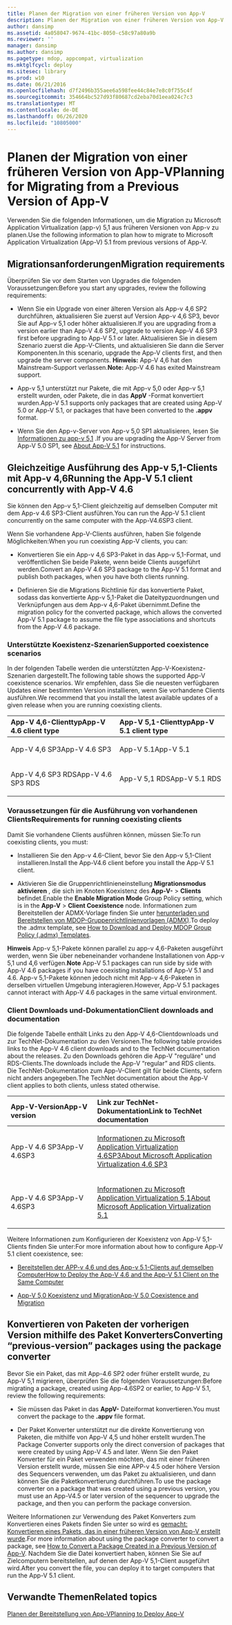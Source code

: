 ```yaml
---
title: Planen der Migration von einer früheren Version von App-V
description: Planen der Migration von einer früheren Version von App-V
author: dansimp
ms.assetid: 4a058047-9674-41bc-8050-c58c97a80a9b
ms.reviewer: ''
manager: dansimp
ms.author: dansimp
ms.pagetype: mdop, appcompat, virtualization
ms.mktglfcycl: deploy
ms.sitesec: library
ms.prod: w10
ms.date: 06/21/2016
ms.openlocfilehash: d7f2496b355aee6a598fee44c84e7e8c0f755c4f
ms.sourcegitcommit: 354664bc527d93f80687cd2eba70d1eea024c7c3
ms.translationtype: MT
ms.contentlocale: de-DE
ms.lasthandoff: 06/26/2020
ms.locfileid: "10805000"
---
```

# <span data-ttu-id="513c6-103">Planen der Migration von einer früheren Version von App-V</span><span class="sxs-lookup"><span data-stu-id="513c6-103">Planning for Migrating from a Previous Version of App-V</span></span>


<span data-ttu-id="513c6-104">Verwenden Sie die folgenden Informationen, um die Migration zu Microsoft Application Virtualization (app-v) 5,1 aus früheren Versionen von App-v zu planen.</span><span class="sxs-lookup"><span data-stu-id="513c6-104">Use the following information to plan how to migrate to Microsoft Application Virtualization (App-V) 5.1 from previous versions of App-V.</span></span>

## <span data-ttu-id="513c6-105">Migrationsanforderungen</span><span class="sxs-lookup"><span data-stu-id="513c6-105">Migration requirements</span></span>


<span data-ttu-id="513c6-106">Überprüfen Sie vor dem Starten von Upgrades die folgenden Voraussetzungen:</span><span class="sxs-lookup"><span data-stu-id="513c6-106">Before you start any upgrades, review the following requirements:</span></span>

-   <span data-ttu-id="513c6-107">Wenn Sie ein Upgrade von einer älteren Version als App-v 4,6 SP2 durchführen, aktualisieren Sie zuerst auf Version App-v 4,6 SP3, bevor Sie auf App-v 5,1 oder höher aktualisieren.</span><span class="sxs-lookup"><span data-stu-id="513c6-107">If you are upgrading from a version earlier than App-V 4.6 SP2, upgrade to version App-V 4.6 SP3 first before upgrading to App-V 5.1 or later.</span></span> <span data-ttu-id="513c6-108">Aktualisieren Sie in diesem Szenario zuerst die App-V-Clients, und aktualisieren Sie dann die Server Komponenten.</span><span class="sxs-lookup"><span data-stu-id="513c6-108">In this scenario, upgrade the App-V clients first, and then upgrade the server components.</span></span>
<span data-ttu-id="513c6-109">**Hinweis:** App-V 4,6 hat den Mainstream-Support verlassen.</span><span class="sxs-lookup"><span data-stu-id="513c6-109">**Note:** App-V 4.6 has exited Mainstream support.</span></span>

-   <span data-ttu-id="513c6-110">App-v 5,1 unterstützt nur Pakete, die mit App-v 5,0 oder App-v 5,1 erstellt wurden, oder Pakete, die in das **AppV** -Format konvertiert wurden.</span><span class="sxs-lookup"><span data-stu-id="513c6-110">App-V 5.1 supports only packages that are created using App-V 5.0 or App-V 5.1, or packages that have been converted to the **.appv** format.</span></span>

-   <span data-ttu-id="513c6-111">Wenn Sie den App-v-Server von App-v 5,0 SP1 aktualisieren, lesen Sie [Informationen zu app-v 5,1](about-app-v-51.md#bkmk-migrate-to-51) .</span><span class="sxs-lookup"><span data-stu-id="513c6-111">If you are upgrading the App-V Server from App-V 5.0 SP1, see [About App-V 5.1](about-app-v-51.md#bkmk-migrate-to-51) for instructions.</span></span>

## <span data-ttu-id="513c6-112">Gleichzeitige Ausführung des App-v 5,1-Clients mit App-v 4,6</span><span class="sxs-lookup"><span data-stu-id="513c6-112">Running the App-V 5.1 client concurrently with App-V 4.6</span></span>


<span data-ttu-id="513c6-113">Sie können den App-v 5,1-Client gleichzeitig auf demselben Computer mit dem App-v 4.6 SP3-Client ausführen.</span><span class="sxs-lookup"><span data-stu-id="513c6-113">You can run the App-V 5.1 client concurrently on the same computer with the App-V4.6SP3 client.</span></span>

<span data-ttu-id="513c6-114">Wenn Sie vorhandene App-V-Clients ausführen, haben Sie folgende Möglichkeiten:</span><span class="sxs-lookup"><span data-stu-id="513c6-114">When you run coexisting App-V clients, you can:</span></span>

-   <span data-ttu-id="513c6-115">Konvertieren Sie ein App-v 4,6 SP3-Paket in das App-v 5,1-Format, und veröffentlichen Sie beide Pakete, wenn beide Clients ausgeführt werden.</span><span class="sxs-lookup"><span data-stu-id="513c6-115">Convert an App-V 4.6 SP3 package to the App-V 5.1 format and publish both packages, when you have both clients running.</span></span>

-   <span data-ttu-id="513c6-116">Definieren Sie die Migrations Richtlinie für das konvertierte Paket, sodass das konvertierte App-v 5,1-Paket die Dateitypzuordnungen und Verknüpfungen aus dem App-v 4,6-Paket übernimmt.</span><span class="sxs-lookup"><span data-stu-id="513c6-116">Define the migration policy for the converted package, which allows the converted App-V 5.1 package to assume the file type associations and shortcuts from the App-V 4.6 package.</span></span>

### <span data-ttu-id="513c6-117">Unterstützte Koexistenz-Szenarien</span><span class="sxs-lookup"><span data-stu-id="513c6-117">Supported coexistence scenarios</span></span>

<span data-ttu-id="513c6-118">In der folgenden Tabelle werden die unterstützten App-V-Koexistenz-Szenarien dargestellt.</span><span class="sxs-lookup"><span data-stu-id="513c6-118">The following table shows the supported App-V coexistence scenarios.</span></span> <span data-ttu-id="513c6-119">Wir empfehlen, dass Sie die neuesten verfügbaren Updates einer bestimmten Version installieren, wenn Sie vorhandene Clients ausführen.</span><span class="sxs-lookup"><span data-stu-id="513c6-119">We recommend that you install the latest available updates of a given release when you are running coexisting clients.</span></span>

<table>
<colgroup>
<col width="50%" />
<col width="50%" />
</colgroup>
<thead>
<tr class="header">
<th align="left"><span data-ttu-id="513c6-120">App-V 4,6-Clienttyp</span><span class="sxs-lookup"><span data-stu-id="513c6-120">App-V 4.6 client type</span></span></th>
<th align="left"><span data-ttu-id="513c6-121">App-V 5,1-Clienttyp</span><span class="sxs-lookup"><span data-stu-id="513c6-121">App-V 5.1 client type</span></span></th>
</tr>
</thead>
<tbody>
<tr class="odd">
<td align="left"><p><span data-ttu-id="513c6-122">App-V 4,6 SP3</span><span class="sxs-lookup"><span data-stu-id="513c6-122">App-V 4.6 SP3</span></span></p></td>
<td align="left"><p><span data-ttu-id="513c6-123">App-V 5.1</span><span class="sxs-lookup"><span data-stu-id="513c6-123">App-V 5.1</span></span></p></td>
</tr>
<tr class="even">
<td align="left"><p><span data-ttu-id="513c6-124">App-V 4,6 SP3 RDS</span><span class="sxs-lookup"><span data-stu-id="513c6-124">App-V 4.6 SP3 RDS</span></span></p></td>
<td align="left"><p><span data-ttu-id="513c6-125">App-V 5,1 RDS</span><span class="sxs-lookup"><span data-stu-id="513c6-125">App-V 5.1 RDS</span></span></p></td>
</tr>
</tbody>
</table>

 

### <span data-ttu-id="513c6-126">Voraussetzungen für die Ausführung von vorhandenen Clients</span><span class="sxs-lookup"><span data-stu-id="513c6-126">Requirements for running coexisting clients</span></span>

<span data-ttu-id="513c6-127">Damit Sie vorhandene Clients ausführen können, müssen Sie:</span><span class="sxs-lookup"><span data-stu-id="513c6-127">To run coexisting clients, you must:</span></span>

-   <span data-ttu-id="513c6-128">Installieren Sie den App-v 4.6-Client, bevor Sie den App-v 5,1-Client installieren.</span><span class="sxs-lookup"><span data-stu-id="513c6-128">Install the App-V4.6 client before you install the App-V 5.1 client.</span></span>

-   <span data-ttu-id="513c6-129">Aktivieren Sie die Gruppenrichtlinieneinstellung **Migrationsmodus aktivieren** , die sich im Knoten Koexistenz des **App-V-** &gt; **Clients** befindet.</span><span class="sxs-lookup"><span data-stu-id="513c6-129">Enable the **Enable Migration Mode** Group Policy setting, which is in the **App-V** &gt; **Client Coexistence** node.</span></span> <span data-ttu-id="513c6-130">Informationen zum Bereitstellen der ADMX-Vorlage finden Sie unter [herunterladen und Bereitstellen von MDOP-Gruppenrichtlinienvorlagen (ADMX)](https://technet.microsoft.com/library/dn659707.aspx).</span><span class="sxs-lookup"><span data-stu-id="513c6-130">To deploy the .admx template, see [How to Download and Deploy MDOP Group Policy (.admx) Templates](https://technet.microsoft.com/library/dn659707.aspx).</span></span>

<span data-ttu-id="513c6-131">**Hinweis**  App-v 5,1-Pakete können parallel zu app-v 4,6-Paketen ausgeführt werden, wenn Sie über nebeneinander vorhandene Installationen von App-v 5,1 und 4,6 verfügen.</span><span class="sxs-lookup"><span data-stu-id="513c6-131">**Note** App-V 5.1 packages can run side by side with App-V 4.6 packages if you have coexisting installations of App-V 5.1 and 4.6.</span></span> <span data-ttu-id="513c6-132">App-v 5,1-Pakete können jedoch nicht mit App-v 4,6-Paketen in derselben virtuellen Umgebung interagieren.</span><span class="sxs-lookup"><span data-stu-id="513c6-132">However, App-V 5.1 packages cannot interact with App-V 4.6 packages in the same virtual environment.</span></span>

 

### <span data-ttu-id="513c6-133">Client Downloads und-Dokumentation</span><span class="sxs-lookup"><span data-stu-id="513c6-133">Client downloads and documentation</span></span>

<span data-ttu-id="513c6-134">Die folgende Tabelle enthält Links zu den App-V 4,6-Clientdownloads und zur TechNet-Dokumentation zu den Versionen.</span><span class="sxs-lookup"><span data-stu-id="513c6-134">The following table provides links to the App-V 4.6 client downloads and to the TechNet documentation about the releases.</span></span> <span data-ttu-id="513c6-135">Zu den Downloads gehören die App-V "reguläre" und RDS-Clients.</span><span class="sxs-lookup"><span data-stu-id="513c6-135">The downloads include the App-V “regular” and RDS clients.</span></span> <span data-ttu-id="513c6-136">Die TechNet-Dokumentation zum App-V-Client gilt für beide Clients, sofern nicht anders angegeben.</span><span class="sxs-lookup"><span data-stu-id="513c6-136">The TechNet documentation about the App-V client applies to both clients, unless stated otherwise.</span></span>

<table>
<colgroup>
<col width="33%" />
<col width="50%" />
</colgroup>
<thead>
<tr class="header">
<th align="left"><span data-ttu-id="513c6-137">App-V-Version</span><span class="sxs-lookup"><span data-stu-id="513c6-137">App-V version</span></span></th>
<th align="left"><span data-ttu-id="513c6-138">Link zur TechNet-Dokumentation</span><span class="sxs-lookup"><span data-stu-id="513c6-138">Link to TechNet documentation</span></span></th>
</tr>
</thead>
<tbody>
<tr class="odd">
<td align="left"><p><span data-ttu-id="513c6-139">App-V 4.6 SP3</span><span class="sxs-lookup"><span data-stu-id="513c6-139">App-V 4.6SP3</span></span></p></td>
<td align="left"><p><a href="https://technet.microsoft.com/library/dn511019.aspx" data-raw-source="[About Microsoft Application Virtualization 4.6 SP3](https://technet.microsoft.com/library/dn511019.aspx)"><span data-ttu-id="513c6-140">Informationen zu Microsoft Application Virtualization 4.6SP3</span><span class="sxs-lookup"><span data-stu-id="513c6-140">About Microsoft Application Virtualization 4.6 SP3</span></span></a></p></td>
</tr>
<tr class="even">
<td align="left"><p><span data-ttu-id="513c6-141">App-V 4.6 SP3</span><span class="sxs-lookup"><span data-stu-id="513c6-141">App-V 4.6SP3</span></span></p></td>
<td align="left"><p><a href="about-app-v-51.md" data-raw-source="[About Microsoft Application Virtualization 5.1](about-app-v-51.md)"><span data-ttu-id="513c6-142">Informationen zu Microsoft Application Virtualization 5,1</span><span class="sxs-lookup"><span data-stu-id="513c6-142">About Microsoft Application Virtualization 5.1</span></span></a></p></td>
</tr>
</tbody>
</table>

 

<span data-ttu-id="513c6-143">Weitere Informationen zum Konfigurieren der Koexistenz von App-V 5,1-Clients finden Sie unter:</span><span class="sxs-lookup"><span data-stu-id="513c6-143">For more information about how to configure App-V 5.1 client coexistence, see:</span></span>

-   [<span data-ttu-id="513c6-144">Bereitstellen der APP-v 4,6 und des App-v 5,1-Clients auf demselben Computer</span><span class="sxs-lookup"><span data-stu-id="513c6-144">How to Deploy the App-V 4.6 and the App-V 5.1 Client on the Same Computer</span></span>](how-to-deploy-the-app-v-46-and-the-app-v--51-client-on-the-same-computer.md)

-   [<span data-ttu-id="513c6-145">App-V 5,0 Koexistenz und Migration</span><span class="sxs-lookup"><span data-stu-id="513c6-145">App-V 5.0 Coexistence and Migration</span></span>](https://technet.microsoft.com/windows/jj835811.aspx)

## <a href="" id="converting--previous-version--packages-using-the-package-converter-"></a><span data-ttu-id="513c6-146">Konvertieren von Paketen der vorherigen Version mithilfe des Paket Konverters</span><span class="sxs-lookup"><span data-stu-id="513c6-146">Converting “previous-version” packages using the package converter</span></span>


<span data-ttu-id="513c6-147">Bevor Sie ein Paket, das mit App-4.6 SP2 oder früher erstellt wurde, zu App-V 5,1 migrieren, überprüfen Sie die folgenden Voraussetzungen:</span><span class="sxs-lookup"><span data-stu-id="513c6-147">Before migrating a package, created using App-4.6SP2 or earlier, to App-V 5.1, review the following requirements:</span></span>

-   <span data-ttu-id="513c6-148">Sie müssen das Paket in das **AppV-** Dateiformat konvertieren.</span><span class="sxs-lookup"><span data-stu-id="513c6-148">You must convert the package to the **.appv** file format.</span></span>

-   <span data-ttu-id="513c6-149">Der Paket Konverter unterstützt nur die direkte Konvertierung von Paketen, die mithilfe von App-V 4,5 und höher erstellt wurden.</span><span class="sxs-lookup"><span data-stu-id="513c6-149">The Package Converter supports only the direct conversion of packages that were created by using App-V 4.5 and later.</span></span> <span data-ttu-id="513c6-150">Wenn Sie den Paket Konverter für ein Paket verwenden möchten, das mit einer früheren Version erstellt wurde, müssen Sie eine APP-v 4.5 oder höhere Version des Sequencers verwenden, um das Paket zu aktualisieren, und dann können Sie die Paketkonvertierung durchführen.</span><span class="sxs-lookup"><span data-stu-id="513c6-150">To use the package converter on a package that was created using a previous version, you must use an App-V4.5 or later version of the sequencer to upgrade the package, and then you can perform the package conversion.</span></span>

<span data-ttu-id="513c6-151">Weitere Informationen zur Verwendung des Paket Konverters zum Konvertieren eines Pakets finden Sie unter so wird es [gemacht: Konvertieren eines Pakets, das in einer früheren Version von App-V erstellt wurde](how-to-convert-a-package-created-in-a-previous-version-of-app-v51.md).</span><span class="sxs-lookup"><span data-stu-id="513c6-151">For more information about using the package converter to convert a package, see [How to Convert a Package Created in a Previous Version of App-V](how-to-convert-a-package-created-in-a-previous-version-of-app-v51.md).</span></span> <span data-ttu-id="513c6-152">Nachdem Sie die Datei konvertiert haben, können Sie Sie auf Zielcomputern bereitstellen, auf denen der App-V 5,1-Client ausgeführt wird.</span><span class="sxs-lookup"><span data-stu-id="513c6-152">After you convert the file, you can deploy it to target computers that run the App-V 5.1 client.</span></span>






## <span data-ttu-id="513c6-153">Verwandte Themen</span><span class="sxs-lookup"><span data-stu-id="513c6-153">Related topics</span></span>


[<span data-ttu-id="513c6-154">Planen der Bereitstellung von App-V</span><span class="sxs-lookup"><span data-stu-id="513c6-154">Planning to Deploy App-V</span></span>](planning-to-deploy-app-v51.md)

 

 





